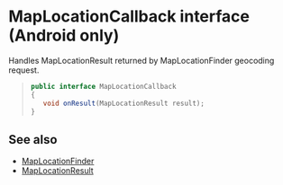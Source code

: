# MapLocationCallback interface (Android only)

Handles MapLocationResult returned by MapLocationFinder geocoding request.

>```java
>public interface MapLocationCallback
>{
>    void onResult(MapLocationResult result);
>}
>```

## See also

* [MapLocationFinder](../MapLocationFinder-class.md)
* [MapLocationResult](../MapLocationFinderResult-class.md)
